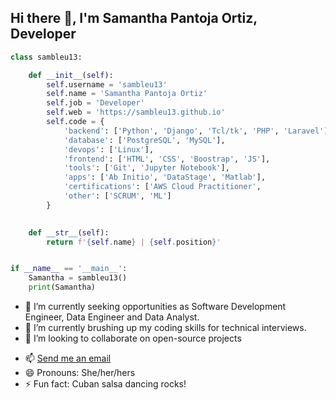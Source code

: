 ## Hi there 👋, I'm Samantha Pantoja Ortiz, Developer

```python
class sambleu13:

    def __init__(self):
        self.username = 'sambleu13'
        self.name = 'Samantha Pantoja Ortiz'
        self.job = 'Developer'
        self.web = 'https://sambleu13.github.io'
        self.code = {
            'backend': ['Python', 'Django', 'Tcl/tk', 'PHP', 'Laravel'],
            'database': ['PostgreSQL', 'MySQL'],
            'devops': ['Linux'],
            'frontend': ['HTML', 'CSS', 'Boostrap', 'JS'],
            'tools': ['Git', 'Jupyter Notebook'],
            'apps': ['Ab Initio', 'DataStage', 'Matlab'],
            'certifications': ['AWS Cloud Practitioner',
            'other': ['SCRUM', 'ML']
        }
        

    def __str__(self):
        return f'{self.name} | {self.position}'


if __name__ == '__main__':
    Samantha = sambleu13()
    print(Samantha)


```
- 🔭 I’m currently seeking opportunities as Software Development Engineer, Data Engineer and Data Analyst.
- 🌱 I’m currently brushing up my coding skills for technical interviews.
- 👯 I’m looking to collaborate on open-source projects
<!-- - 🤔 I’m looking for help with 
- 💬 Ask me about ...
-->
- 📫 [Send me an email](mailto:samanthapantojaortiz@gmail.com)
- 😄 Pronouns: She/her/hers
- ⚡ Fun fact: Cuban salsa dancing rocks! 

<!--
**sambleu13/sambleu13** is a ✨ _special_ ✨ repository because its `README.md` (this file) appears on your GitHub profile.

Here are some ideas to get you started:
-->


